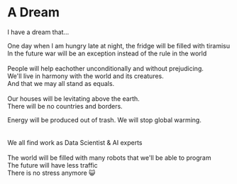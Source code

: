 # A Dream

I have a dream that...

One day when I am hungry late at night, the fridge will be filled with tiramisu
<br>
In the future war will be an exception instead of the rule in the world
<br> <br>
People will help eachother unconditionally and without prejudicing.
<br>
We'll live in harmony with the world and its creatures.
<br>
And that we may all stand as equals.
<br> <br>
Our houses will be levitating above the earth. 
<br>
There will be no countries and borders.

Energy will be produced out of trash. We will stop global warming.  
<br> <br>
We all find work as Data Scientist & AI experts
<br> <br>
The world will be filled with many robots that we'll be able to program 
<br>
The future will have less traffic
<br>
There is no stress anymore :smiley_cat:
<br> <br>
